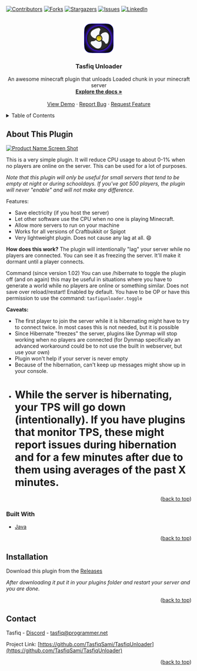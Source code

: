 <div id="top"></div>
<!--
*** Thanks for checking out the Best-README-Template. If you have a suggestion
*** that would make this better, please fork the repo and create a pull request
*** or simply open an issue with the tag "enhancement".
*** Don't forget to give the project a star!
*** Thanks again! Now go create something AMAZING! :D
-->



<!-- PROJECT SHIELDS -->
<!--
*** I'm using markdown "reference style" links for readability.
*** Reference links are enclosed in brackets [ ] instead of parentheses ( ).
*** See the bottom of this document for the declaration of the reference variables
*** for contributors-url, forks-url, etc. This is an optional, concise syntax you may use.
*** https://www.markdownguide.org/basic-syntax/#reference-style-links
-->
[![Contributors][contributors-shield]][contributors-url]
[![Forks][forks-shield]][forks-url]
[![Stargazers][stars-shield]][stars-url]
[![Issues][issues-shield]][issues-url]
[![LinkedIn][linkedin-shield]][linkedin-url]



<!-- PROJECT LOGO -->
<br />
<div align="center">
  <a href="https://github.com/TasfiqSami/TasfiqUnloader/">
    <img src="img/logo.png" alt="Logo" width="80" height="80">
  </a>

  <h3 align="center">Tasfiq Unloader</h3>

  <p align="center">
    An awesome minecraft plugin that unloads Loaded chunk in your minecraft server
    <br />
    <a href="https://github.com/TasfiqSami/TasfiqUnloader#readme"><strong>Explore the docs »</strong></a>
    <br />
    <br />
    <a href="https://github.com/TasfiqSami/TasfiqUnloader">View Demo</a>
    ·
    <a href="https://github.com/TasfiqSami/TasfiqUnloader/issues">Report Bug</a>
    ·
    <a href="https://github.com/TasfiqSami/TasfiqUnloader/issues">Request Feature</a>
  </p>
</div>



<!-- TABLE OF CONTENTS -->
<details>
  <summary>Table of Contents</summary>
  <ol>
    <li>
      <a href="#about-the-project">About The Project</a>
      <ul>
        <li><a href="#built-with">Built With</a></li>
      </ul>
    </li>
    <li>
      <a href="#getting-started">Getting Started</a>
      <ul>
        <li><a href="#prerequisites">Prerequisites</a></li>
        <li><a href="#installation">Installation</a></li>
      </ul>
    </li>
    <li><a href="#usage">Usage</a></li>
    <li><a href="#roadmap">Roadmap</a></li>
    <li><a href="#contributing">Contributing</a></li>
    <li><a href="#license">License</a></li>
    <li><a href="#contact">Contact</a></li>
    <li><a href="#acknowledgments">Acknowledgments</a></li>
  </ol>
</details>



<!-- ABOUT THE PROJECT -->
## About This Plugin

[![Product Name Screen Shot][product-screenshot]](https://example.com)

This is a very simple plugin. It will reduce CPU usage to about 0-1% when no players are online on the server. This can be used for a lot of purposes.

*Note that this plugin will only be useful for small servers that tend to be empty at night or during schooldays. If you've got 500 players, the plugin will never "enable" and will not make any difference.*

Features:
* Save electricity (if you host the server)
* Let other software use the CPU when no one is playing Minecraft.
* Allow more servers to run on your machine
* Works for all versions of Craftbukkit or Spigot
* Very lightweight plugin. Does not cause any lag at all. :smile:

**How does this work?**
The plugin will intentionally "lag" your server while no players are connected. You can see it as freezing the server. It'll make it dormant until a player connects.

Command (since version 1.02)
You can use /hibernate to toggle the plugin off (and on again) this may be useful in situations where you have to generate a world while no players are online or something similar. Does not save over reload/restart! Enabled by default.
You have to be OP or have this permission to use the command:
`tasfiqunloader.toggle`

**Caveats:**
* The first player to join the server while it is hibernating might have to try to connect twice. In most cases this is not needed, but it is possible
* Since Hibernate "freezes" the server, plugins like Dynmap will stop working when no players are connected (for Dynmap specifically an advanced workaround could be to not use the built in webserver, but use your own)
* Plugin won't help if your server is never empty
* Because of the hibernation, can't keep up messages might show up in your console.
* # While the server is hibernating, your TPS will go down (intentionally). If you have plugins that monitor TPS, these might report issues during hibernation and for a few minutes after due to them using averages of the past X minutes.

<p align="right">(<a href="#top">back to top</a>)</p>



### Built With


* [Java](https://www.java.com/en/)

<p align="right">(<a href="#top">back to top</a>)</p>


<!-- GETTING STARTED -->
## Installation

Download this plugin from the [Releases](https://github.com/TasfiqSami/TasfiqUnloader/releases)

_After downloading it put it in your plugins folder and restart your server and you are done._

<p align="right">(<a href="#top">back to top</a>)</p>


<!-- CONTACT -->
## Contact

Tasfiq - [Discord](https://discord.gg/kKQd6PJe22) - tasfiq@programmer.net

Project Link: [https://github.com/TasfiqSami/TasfiqUnloader](https://github.com/TasfiqSami/TasfiqUnloader)

<p align="right">(<a href="#top">back to top</a>)</p>


<!-- MARKDOWN LINKS & IMAGES -->
<!-- https://www.markdownguide.org/basic-syntax/#reference-style-links -->
[contributors-shield]: https://img.shields.io/github/contributors/othneildrew/Best-README-Template.svg?style=for-the-badge
[contributors-url]: https://github.com/tasfiqsami/TasfiqUnloader/graphs/contributors
[forks-shield]: https://img.shields.io/github/forks/othneildrew/Best-README-Template.svg?style=for-the-badge
[forks-url]: https://github.com/tasfiqsami/TasfiqUnloader/network/members
[stars-shield]: https://img.shields.io/github/stars/othneildrew/Best-README-Template.svg?style=for-the-badge
[stars-url]: https://github.com/tasfiqsami/TasfiqUnloader/stargazers
[issues-shield]: https://img.shields.io/github/issues/othneildrew/Best-README-Template.svg?style=for-the-badge
[issues-url]: https://github.com/tasfiqsami/TasfiqUnloader/issues
[linkedin-shield]: https://img.shields.io/badge/-LinkedIn-black.svg?style=for-the-badge&logo=linkedin&colorB=555
[linkedin-url]: https://bio.link/tasfiqah
[product-screenshot]: images/screenshot.png
